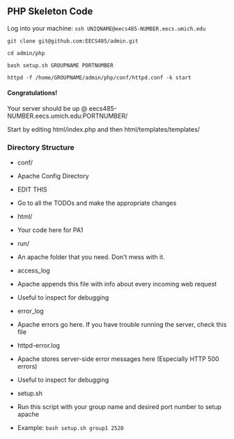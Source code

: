 ## PHP Skeleton Code

Log into your machine: `ssh UNIQNAME@eecs485-NUMBER.eecs.umich.edu`

`git clone git@github.com:EECS485/admin.git`

`cd admin/php`

`bash setup.sh GROUPNAME PORTNUMBER`

`httpd -f /home/GROUPNAME/admin/php/conf/httpd.conf -k start`

#### Congratulations!

Your server should be up @ eecs485-NUMBER.eecs.umich.edu:PORTNUMBER/

Start by editing html/index.php and then html/templates/templates/

### Directory Structure

* conf/
 * Apache Config Directory
 * EDIT THIS
 * Go to all the TODOs and make the appropriate changes

* html/
 * Your code here for PA1

* run/
 * An apache folder that you need. Don't mess with it.

* access_log
 * Apache appends this file with info about every incoming web request
 * Useful to inspect for debugging

* error_log
 * Apache errors go here. If you have trouble running the server, check this file

* httpd-error.log
 * Apache stores server-side error messages here (Especially HTTP 500 errors)
 * Useful to inspect for debugging

* setup.sh
 * Run this script with your group name and desired port number to setup apache
 * Example: `bash setup.sh group1 2520`
